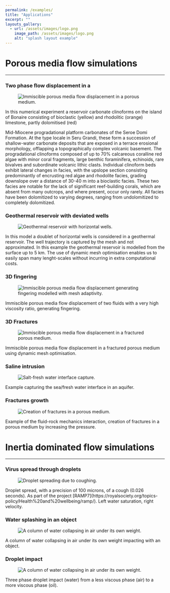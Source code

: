 ```yaml
---
permalink: /examples/
title: "Applications"
excerpt: ""
layouts_gallery:
  - url: /assets/images/logo.png
    image_path: /assets/images/logo.png
    alt: "splash layout example"
---
```


# Porous media flow simulations 

***

### Two phase flow displacement in a 
<figure>
  <img src="{{ '/assets/images/clinoforms_flow.gif' | absolute_url }}" alt="Immiscible porous media flow displacement in a porous medium.">
</figure>
In this numerical experiment a reservoir carbonate clinoforms on the island of Bonaire consisting of bioclastic (yellow) and rhodolitic (orange) limestone, partly dolomitised (red)

Mid-Miocene progradational platform carbonates of the Seroe Domi Formation. At the type locale in Seru Grandi, these form a succession of shallow-water carbonate deposits that are exposed in a terrace erosional morphology, offlapping a topographically complex volcanic basement. The progradational clinoforms composed of up to 70% calcareous coralline red algae with minor coral fragments, large benthic foraminifera, echinoids, rare bivalves and subordinate volcanic lithic clasts. Individual clinoform beds exhibit lateral changes in facies, with the upslope section consisting predominantly of encrusting red algae and rhodolite facies, grading downslope over a distance of 30-40 m into a bioclastic facies. These two facies are notable for the lack of significant reef-building corals, which are absent from many outcrops, and where present, occur only rarely. All facies have been dolomitized to varying degrees, ranging from undolomitized to completely dolomitized.


### Geothermal reservoir with deviated wells
<figure>
  <img src="{{ '/assets/images/geothermal_deviated_wells.gif' | absolute_url }}" alt="Geothermal reservoir with horizontal wells.">
</figure>
In this model a doublet of horizontal wells is considered in a geothermal reservoir. The well trajectory is captured by the mesh and not approximated. In this example the geothermal reservoir is modelled from the surface up to 5 km. The use of dynamic mesh optimisation enables us to easily span many lenght-scales without incurring in extra computational costs.

### 3D fingering
<figure>
  <img src="{{ '/assets/images/fingering3D.gif' | absolute_url }}" alt="Immiscible porous media flow displacement generating fingering modelled with mesh adaptivity.">
</figure>
Immiscible porous media flow displacement of two fluids with a very high viscosity ratio, generating fingering.

### 3D Fractures
<figure>
  <img src="{{ '/assets/images/fractures.gif' | absolute_url }}" alt="Immiscible porous media flow displacement in a fractured porous medium.">
</figure>
Immiscible porous media flow displacement in a fractured porous medium using dynamic mesh optimisation.

### Saline intrusion
<figure>
  <img src="{{ '/assets/images/Saline_intrusion.gif' | absolute_url }}" alt="Salt-fresh water interface capture.">
</figure>
Example capturing the sea/fresh water interface in an aquifer.

### Fractures growth
<figure>
  <img src="{{ '/assets/images/fracture-growth.gif' | absolute_url }}" alt="Creation of fractures in a porous medium.">
</figure>
Example of the fluid-rock mechanics interaction, creation of fractures in a porous medium by increasing the pressure.

# Inertia dominated flow simulations

***

### Virus spread through droplets
<figure>
  <img src="{{ '/assets/images/cough2D_combined.gif' | absolute_url }}" alt="Droplet spreading due to coughing.">
</figure>
Droplet spread, with a precision of 100 microns, of a cough (0.026 seconds). As part of the project [RAMP7](https://royalsociety.org/topics-policy/Health%20and%20wellbeing/ramp/). Left water saturation, right velocity.


### Water splashing in an object
<figure>
  <img src="{{ '/assets/images/wave_splash.gif' | absolute_url }}" alt="A column of water collapsing in air under its own weight.">
</figure>
A column of water collapsing in air under its own weight impacting with an object.



### Droplet impact
<figure>
  <img src="{{ '/assets/images/droplet-vertical-impact.gif' | absolute_url }}" alt="A column of water collapsing in air under its own weight.">
</figure>
Three phase droplet impact (water) from a less viscous phase (air) to a more viscous phase (oil). 
